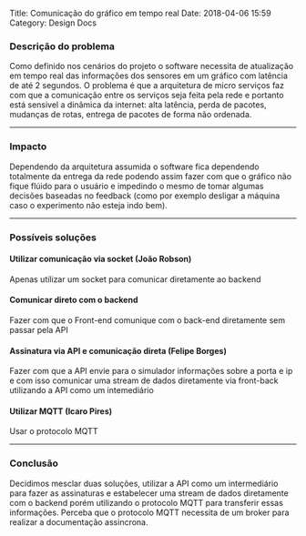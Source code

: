 Title: Comunicação do gráfico em tempo real
Date: 2018-04-06 15:59
Category: Design Docs

### Descrição do problema

Como definido nos cenários do projeto o software necessita de atualização em tempo real das informações dos sensores em um gráfico com latência de até 2 segundos. O problema é que a arquitetura de micro serviços faz com que a comunicação entre os serviços seja feita pela rede e portanto está sensivel a dinâmica da internet: alta latência, perda de pacotes, mudanças de rotas, entrega de pacotes de forma não ordenada.


___

### Impacto

Dependendo da arquitetura assumida o software fica dependendo totalmente da entrega da rede podendo assim fazer com que o gráfico não fique flúido para o usuário e impedindo o mesmo de tomar algumas decisões baseadas no feedback (como por exemplo desligar a máquina caso o experimento não esteja indo bem).

___
### Possíveis soluções

#### Utilizar comunicação via socket (João Robson)

Apenas utilizar um socket para comunicar diretamente ao backend

#### Comunicar direto com o backend

Fazer com que o Front-end comunique com o back-end diretamente sem passar pela API


#### Assinatura via API e comunicação direta (Felipe Borges)

Fazer com que a API envie para o simulador informações sobre a porta e ip e com isso comunicar uma stream de dados diretamente via front-back utilizando a API como um intemediário

#### Utilizar MQTT (Icaro Pires)

Usar o protocolo MQTT

___
### Conclusão

Decidimos mesclar duas soluções, utilizar a API como um intermediário para fazer as assinaturas e estabelecer uma stream de dados diretamente com o backend porém utilizando o protocolo MQTT para transferir essas informações. Perceba que o protocolo MQTT necessita de um broker para realizar a documentação assincrona.
